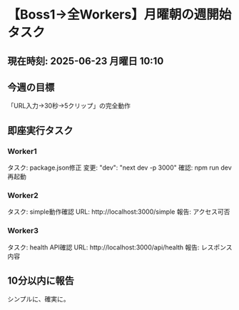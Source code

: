 # 【Boss1→全Workers】月曜朝の週開始タスク

## 現在時刻: 2025-06-23 月曜日 10:10

## 今週の目標
「URL入力→30秒→5クリップ」の完全動作

## 即座実行タスク

### Worker1
タスク: package.json修正
変更: "dev": "next dev -p 3000"
確認: npm run dev再起動

### Worker2  
タスク: simple動作確認
URL: http://localhost:3000/simple
報告: アクセス可否

### Worker3
タスク: health API確認
URL: http://localhost:3000/api/health
報告: レスポンス内容

## 10分以内に報告

シンプルに、確実に。